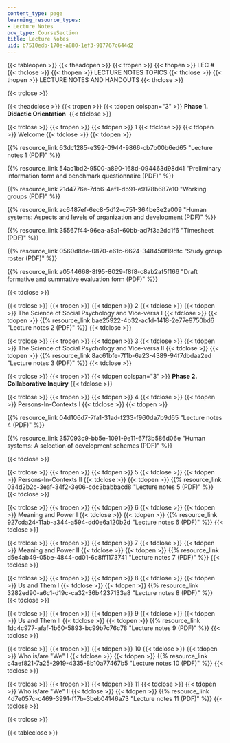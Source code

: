 ```yaml
---
content_type: page
learning_resource_types:
- Lecture Notes
ocw_type: CourseSection
title: Lecture Notes
uid: b7510edb-170e-a880-1ef3-917767c644d2
---
```


{{< tableopen >}}
{{< theadopen >}}
{{< tropen >}}
{{< thopen >}}
LEC #
{{< thclose >}}
{{< thopen >}}
LECTURE NOTES TOPICS
{{< thclose >}}
{{< thopen >}}
LECTURE NOTES AND HANDOUTS
{{< thclose >}}

{{< trclose >}}

{{< theadclose >}}
{{< tropen >}}
{{< tdopen colspan="3" >}}
**Phase 1. Didactic Orientation** 
{{< tdclose >}}

{{< trclose >}}
{{< tropen >}}
{{< tdopen >}}
1
{{< tdclose >}}
{{< tdopen >}}
Welcome
{{< tdclose >}}
{{< tdopen >}}


{{% resource_link 63dc1285-e392-0944-9866-cb7b00b6ed65 "Lecture notes 1 (PDF)" %}}

{{% resource_link 54ac1bd2-9500-a890-168d-094463d98d41 "Preliminary information form and benchmark questionnaire (PDF)" %}}

{{% resource_link 21d4776e-7db6-4ef1-db91-e9178b687e10 "Working groups (PDF)" %}}

{{% resource_link ac6487ef-6ec8-5d12-c751-364be3e2a009 "Human systems: Aspects and levels of organization and development (PDF)" %}}

{{% resource_link 35567f44-96ea-a8a1-60bb-ad7f3a2dd1f6 "Timesheet (PDF)" %}}

{{% resource_link 0560d8de-0870-e61c-6624-348450f19dfc "Study group roster (PDF)" %}}

{{% resource_link a0544668-8f95-8029-f8f8-c8ab2af5f166 "Draft formative and summative evaluation form (PDF)" %}}


{{< tdclose >}}

{{< trclose >}}
{{< tropen >}}
{{< tdopen >}}
2
{{< tdclose >}}
{{< tdopen >}}
The Science of Social Psychology and Vice-versa I
{{< tdclose >}}
{{< tdopen >}}
{{% resource_link bae25922-4b32-ac1d-1418-2e77e9750bd6 "Lecture notes 2 (PDF)" %}}
{{< tdclose >}}

{{< trclose >}}
{{< tropen >}}
{{< tdopen >}}
3
{{< tdclose >}}
{{< tdopen >}}
The Science of Social Psychology and Vice-versa II
{{< tdclose >}}
{{< tdopen >}}
{{% resource_link 8ac61bfe-7f1b-6a23-4389-94f7dbdaa2ed "Lecture notes 3 (PDF)" %}}
{{< tdclose >}}

{{< trclose >}}
{{< tropen >}}
{{< tdopen colspan="3" >}}
**Phase 2. Collaborative Inquiry**
{{< tdclose >}}

{{< trclose >}}
{{< tropen >}}
{{< tdopen >}}
4
{{< tdclose >}}
{{< tdopen >}}
Persons-In-Contexts I
{{< tdclose >}}
{{< tdopen >}}


{{% resource_link 04d106d7-7fa1-31ad-f233-f960da7b9d65 "Lecture notes 4 (PDF)" %}}

{{% resource_link 357093c9-bb5e-1091-9e11-67f3b586d06e "Human systems: A selection of development schemes (PDF)" %}}


{{< tdclose >}}

{{< trclose >}}
{{< tropen >}}
{{< tdopen >}}
5
{{< tdclose >}}
{{< tdopen >}}
Persons-In-Contexts II
{{< tdclose >}}
{{< tdopen >}}
{{% resource_link 034d2b2c-3eaf-34f2-3e06-cdc3babbacd8 "Lecture notes 5 (PDF)" %}}
{{< tdclose >}}

{{< trclose >}}
{{< tropen >}}
{{< tdopen >}}
6
{{< tdclose >}}
{{< tdopen >}}
Meaning and Power I
{{< tdclose >}}
{{< tdopen >}}
{{% resource_link 927cda24-11ab-a344-a594-dd0e6a120b2d "Lecture notes 6 (PDF)" %}}
{{< tdclose >}}

{{< trclose >}}
{{< tropen >}}
{{< tdopen >}}
7
{{< tdclose >}}
{{< tdopen >}}
Meaning and Power II
{{< tdclose >}}
{{< tdopen >}}
{{% resource_link d5e4ab49-05be-4844-cd01-6c8ff1173741 "Lecture notes 7 (PDF)" %}}
{{< tdclose >}}

{{< trclose >}}
{{< tropen >}}
{{< tdopen >}}
8
{{< tdclose >}}
{{< tdopen >}}
Us and Them I
{{< tdclose >}}
{{< tdopen >}}
{{% resource_link 3282ed90-a6c1-d19c-ca32-36b4237133a8 "Lecture notes 8 (PDF)" %}}
{{< tdclose >}}

{{< trclose >}}
{{< tropen >}}
{{< tdopen >}}
9
{{< tdclose >}}
{{< tdopen >}}
Us and Them II
{{< tdclose >}}
{{< tdopen >}}
{{% resource_link 1dc4c977-afaf-1b60-5893-bc99b7c76c78 "Lecture notes 9 (PDF)" %}}
{{< tdclose >}}

{{< trclose >}}
{{< tropen >}}
{{< tdopen >}}
10
{{< tdclose >}}
{{< tdopen >}}
Who is/are "We" I
{{< tdclose >}}
{{< tdopen >}}
{{% resource_link c4aef821-7a25-2919-4335-8b10a77467b5 "Lecture notes 10 (PDF)" %}}
{{< tdclose >}}

{{< trclose >}}
{{< tropen >}}
{{< tdopen >}}
11
{{< tdclose >}}
{{< tdopen >}}
Who is/are "We" II
{{< tdclose >}}
{{< tdopen >}}
{{% resource_link 4d7e057c-c469-3991-f17b-3beb04146a73 "Lecture notes 11 (PDF)" %}}
{{< tdclose >}}

{{< trclose >}}

{{< tableclose >}}